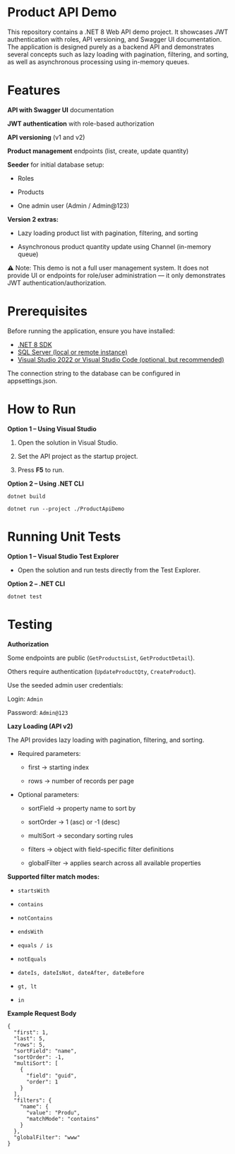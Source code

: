 # Product API Demo

This repository contains a .NET 8 Web API demo project.
It showcases JWT authentication with roles, API versioning, and Swagger UI documentation.
The application is designed purely as a backend API and demonstrates several concepts such as lazy loading with pagination, filtering, and sorting, as well as asynchronous processing using in-memory queues.

# Features

**API with Swagger UI** documentation

**JWT authentication** with role-based authorization

**API versioning** (v1 and v2)

**Product management** endpoints (list, create, update quantity)

**Seeder** for initial database setup:

- Roles

- Products

- One admin user (Admin / Admin@123)

**Version 2 extras:**

- Lazy loading product list with pagination, filtering, and sorting

- Asynchronous product quantity update using Channel (in-memory queue)

⚠️ Note:
This demo is not a full user management system. It does not provide UI or endpoints for role/user administration — it only demonstrates JWT authentication/authorization.

# Prerequisites

Before running the application, ensure you have installed:

- [.NET 8 SDK](https://dotnet.microsoft.com/en-us/download/dotnet/8.0)
- [SQL Server (local or remote instance)](https://www.microsoft.com/en-us/sql-server/sql-server-downloads)
- [Visual Studio 2022 or Visual Studio Code (optional, but recommended)](https://visualstudio.microsoft.com/)

The connection string to the database can be configured in appsettings.json.

# How to Run
**Option 1 – Using Visual Studio**

1. Open the solution in Visual Studio.

2. Set the API project as the startup project.

3. Press **F5** to run.

**Option 2 – Using .NET CLI**

`dotnet build`

`dotnet run --project ./ProductApiDemo`

# Running Unit Tests
**Option 1 – Visual Studio Test Explorer**

- Open the solution and run tests directly from the Test Explorer.

**Option 2 – .NET CLI**

`dotnet test`

# Testing

**Authorization**

Some endpoints are public (`GetProductsList`, `GetProductDetail`).

Others require authentication (`UpdateProductQty`, `CreateProduct`).

Use the seeded admin user credentials:

Login: `Admin`  

Password: `Admin@123`  

**Lazy Loading (API v2)**

The API provides lazy loading with pagination, filtering, and sorting.

- Required parameters:

  - first → starting index

  - rows → number of records per page

- Optional parameters:

  - sortField → property name to sort by

  - sortOrder → 1 (asc) or -1 (desc)

  - multiSort → secondary sorting rules

  - filters → object with field-specific filter definitions

  - globalFilter → applies search across all available properties

**Supported filter match modes:**

- `startsWith`

- `contains`

- `notContains`

- `endsWith`

- `equals / is`

- `notEquals`

- `dateIs, dateIsNot, dateAfter, dateBefore`

- `gt, lt`

- `in`

**Example Request Body**

```
{
  "first": 1,
  "last": 5,
  "rows": 5,
  "sortField": "name",
  "sortOrder": -1,
  "multiSort": [
    {
      "field": "guid",
      "order": 1
    }
  ],
  "filters": {
    "name": {
      "value": "Produ",
      "matchMode": "contains"
    }
  },
  "globalFilter": "www"
}
